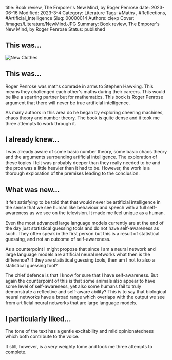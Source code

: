 title: Book review, The Emporer's New Mind, by Roger Penrose
date: 2023-06-16
Modified: 2023-3-4
Category: Literature
Tags: #Maths , #Reflections, #Artificial_Intelligence
Slug: 00000014
Authors: clexp
Cover: /images/Literature/NewMind.JPG
Summary: Book review, The Emporer's New Mind, by Roger Penrose
Status: published

## This was...

![New Clothes](/images/Literature/NewMind.JPG)

## This was...

Roger Penrose was maths comrade in arms to Stephen Hawking. This means they challenged each other's maths during their careers. This would be like a sparring partner but for mathematics. This book is Roger Penrose argument that there will never be true artificial intelligence.

As many authors in this area do he began by exploring cheering machines, chaos theory and number theory. The book is quite dense and it took me three attempts to work through it.

## I already knew...

I was already aware of some basic number theory, some basic chaos theory and the arguments surrounding artificial intelligence. The exploration of these topics I felt was probably deeper than they really needed to be and the pros was a little heavier than it had to be. However, the work is a thorough exploration of the premises leading to the conclusion.

## What was new...

It felt satisfying to be told that that would never be artificial intelligence in the sense that we see human like behaviour and speech with a full self-awareness as we see on the television. It made me feel unique as a human.

Even the most advanced large language models currently are at the end of the day just statistical guessing tools and do not have self-awareness as such. They often speak in the first person but this is a result of statistical guessing, and not an outcome of self-awareness.

As a counterpoint I might propose that since I am a neural network and large language models are artificial neural networks what then is the difference? If they are statistical guessing tools, then am I not to also a statistical guessing tool?

The chief defence is that I know for sure that I have self-awareness. But again the counterpoint of this is that some animals also appear to have some level of self-awareness, yet also some humans fail to truly demonstrate a reflective and self-aware ability? This is to say that biological neural networks have a broad range which overlaps with the output we see from artificial neural networks that are large language models.

## I particularly liked...

The tone of the text has a gentle excitability and mild opinionatedness which both contribute to the voice.

It still, however, is a very weighty tome and took me three attempts to complete.
